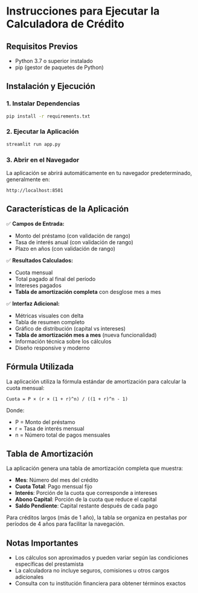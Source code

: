 # Instrucciones para Ejecutar la Calculadora de Crédito

## Requisitos Previos
- Python 3.7 o superior instalado
- pip (gestor de paquetes de Python)

## Instalación y Ejecución

### 1. Instalar Dependencias
```bash
pip install -r requirements.txt
```

### 2. Ejecutar la Aplicación
```bash
streamlit run app.py
```

### 3. Abrir en el Navegador
La aplicación se abrirá automáticamente en tu navegador predeterminado, generalmente en:
```
http://localhost:8501
```

## Características de la Aplicación

✅ **Campos de Entrada:**
- Monto del préstamo (con validación de rango)
- Tasa de interés anual (con validación de rango)
- Plazo en años (con validación de rango)

✅ **Resultados Calculados:**
- Cuota mensual
- Total pagado al final del período
- Intereses pagados
- **Tabla de amortización completa** con desglose mes a mes

✅ **Interfaz Adicional:**
- Métricas visuales con delta
- Tabla de resumen completo
- Gráfico de distribución (capital vs intereses)
- **Tabla de amortización mes a mes** (nueva funcionalidad)
- Información técnica sobre los cálculos
- Diseño responsive y moderno

## Fórmula Utilizada
La aplicación utiliza la fórmula estándar de amortización para calcular la cuota mensual:
```
Cuota = P × (r × (1 + r)^n) / ((1 + r)^n - 1)
```

Donde:
- P = Monto del préstamo
- r = Tasa de interés mensual
- n = Número total de pagos mensuales

## Tabla de Amortización
La aplicación genera una tabla de amortización completa que muestra:
- **Mes**: Número del mes del crédito
- **Cuota Total**: Pago mensual fijo
- **Interés**: Porción de la cuota que corresponde a intereses
- **Abono Capital**: Porción de la cuota que reduce el capital
- **Saldo Pendiente**: Capital restante después de cada pago

Para créditos largos (más de 1 año), la tabla se organiza en pestañas por períodos de 4 años para facilitar la navegación.

## Notas Importantes
- Los cálculos son aproximados y pueden variar según las condiciones específicas del prestamista
- La calculadora no incluye seguros, comisiones u otros cargos adicionales
- Consulta con tu institución financiera para obtener términos exactos


